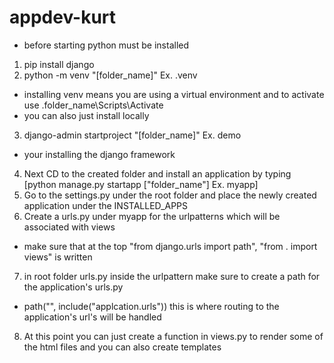 # appdev-kurt
* before starting python must be installed
1. pip install django 
2. python -m venv "[folder_name]" Ex. .venv
- installing venv means you are using a virtual environment and to activate use .folder_name\Scripts\Activate
- you can also just install locally
3. django-admin startproject "[folder_name]" Ex. demo
- your installing the django framework
4. Next CD to the created folder and install an application by typing [python manage.py startapp ["folder_name"] Ex. myapp]
5. Go to the settings.py under the root folder and place the newly created application under the INSTALLED_APPS
6. Create a urls.py under myapp for the urlpatterns which will be associated with views
- make sure that at the top "from django.urls import path", "from . import views" is written
7. in root folder urls.py inside the urlpattern make sure to create a path for the application's urls.py 
- path("", include("applcation.urls")) this is where routing to the application's url's will be handled
8. At this point you can just create a function in views.py to render some of the html files and you can also create templates